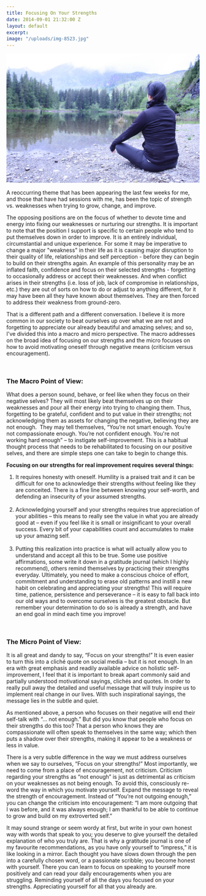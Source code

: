 ```yaml
---
title: Focusing On Your Strengths
date: 2014-09-01 21:32:00 Z
layout: default
excerpt: 
image: "/uploads/img-8523.jpg"
---
```


​![](/uploads/versions/img-7294---x----3888-2592x---.jpg)

A reoccurring theme that has been appearing the last few weeks for me, and those that have had sessions with me, has been the topic of strength vs. weaknesses when trying to grow, change, and improve.

The opposing positions are on the focus of whether to devote time and energy into fixing our weaknesses or nurturing our strengths. It is important to note that the position I support is specific to certain people who tend to put themselves down in order to improve. It is an entirely individual, circumstantial and unique experience. For some it may be imperative to change a major "weakness" in their life as it is causing major disruption to their quality of life, relationships and self perception - before they can begin to build on their strengths again. An example of this personality may be an inflated faith, confidence and focus on their selected strengths - forgetting to occasionally address or accept their weaknesses. And when conflict arises in their strengths (i.e. loss of job, lack of compromise in relationships, etc.) they are out of sorts on how to do or adjust to anything different, for it may have been all they have known about themselves. They are then forced to address their weakness from ground-zero.

That is a different path and a different conversation. I believe it is more common in our society to beat ourselves up over what we are not and forgetting to appreciate our already beautiful and amazing selves; and so, I've divided this into a macro and micro perspective. The macro addresses on the broad idea of focusing on our strengths and the micro focuses on how to avoid motivating oneself through negative means (criticism versus encouragement).

&nbsp;

### **The Macro Point of View:**

What does a person sound, behave, or feel like when they focus on their negative selves? They will most likely beat themselves up on their weaknesses and pour all their energy into trying to changing them. Thus, forgetting to be grateful, confident and to put value in their strengths; not acknowledging them as assets for changing the negative, believing they are not enough. &nbsp;They may tell themselves, “You’re not smart enough. You’re not compassionate enough. You’re not confident enough. You're not working hard enough” – to instigate self-improvement. This is a habitual thought process that needs to be rehabilitated to focusing on our positive selves, and there are simple steps one can take to begin to change this.

**Focusing on our strengths for real improvement requires several things:**

1. It requires honesty with oneself. Humility is a praised trait and it can be difficult for one to acknowledge their strengths without feeling like they are conceited. There is a fine line between knowing your self-worth, and defending an insecurity of your assumed strengths.
   <br>&nbsp;
2. Acknowledging yourself and your strengths requires true appreciation of your abilities – this means to really see the value in what you are already good at – even if you feel like it is small or insignificant to your overall success. Every bit of your capabilities count and accumulates to make up your amazing self.
   <br>&nbsp;
3. Putting this realization into practice is what will actually allow you to understand and accept all this to be true. Some use positive affirmations, some write it down in a gratitude journal (which I highly recommend), others remind themselves by practicing their strengths everyday. Ultimately, you need to make a conscious choice of effort, commitment and understanding to erase old patterns and instill a new habit on celebrating and appreciating your strengths! This will require time, patience, persistence and perseverance – it is easy to fall back into our old ways and to overcome ourselves is the greatest obstacle. But remember your determination to do so is already a strength, and have an end goal in mind each time you improve!


&nbsp;

### The Micro Point of View:

It is all great and dandy to say, “Focus on your strengths!” It is even easier to turn this into a clich&eacute; quote on social media – but it is not enough. In an era with great emphasis and readily available advice on holistic self-improvement, I feel that it is important to break apart commonly said and partially understood motivational sayings, clich&eacute;s and quotes. In order to really pull away the detailed and useful message that will truly inspire us to implement real change in our lives. With such inspirational sayings, the message lies in the subtle and quiet.

As mentioned above, a person who focuses on their negative will end their self-talk with “… not enough.” But did you know that people who focus on their strengths do this too? That a person who knows they are compassionate will often speak to themselves in the same way; which then puts a shadow over their strengths, making it appear to be a weakness or less in value.

There is a very subtle difference in the way we must address ourselves when we say to ourselves, “Focus on your strengths!” Most importantly, we need to come from a place of encouragement, not criticism. Criticism regarding your strengths as “not enough” is just as detrimental as criticism on your weaknesses as not being enough. To avoid this, consciously re-word the way in which you motivate yourself. Expand the message to reveal the strength of encouragement. Instead of “You’re not outgoing enough,” you can change the criticism into encouragement: “I am more outgoing that I was before, and it was always enough; I am thankful to be able to continue to grow and build on my extroverted self.”

It may sound strange or seem wordy at first, but write in your own honest way with words that speak to you; you deserve to give yourself the detailed explanation of who you truly are. That is why a gratitude journal is one of my favourite recommendations, as you have only yourself to “impress,” it is like looking in a mirror. Each thought you have slows down through the pen into a carefully chosen word, or a passionate scribble; you become honest with yourself. There you can learn to focus on speaking to yourself more positively and can read your daily encouragements when you are struggling. Reminding yourself of all the days you focused on your strengths. Appreciating yourself for all that you already are.